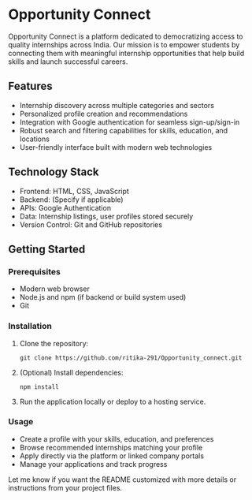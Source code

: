 
# Opportunity Connect

Opportunity Connect is a platform dedicated to democratizing access to quality internships across India. Our mission is to empower students by connecting them with meaningful internship opportunities that help build skills and launch successful careers.

## Features

- Internship discovery across multiple categories and sectors
- Personalized profile creation and recommendations
- Integration with Google authentication for seamless sign-up/sign-in
- Robust search and filtering capabilities for skills, education, and locations
- User-friendly interface built with modern web technologies

## Technology Stack

- Frontend: HTML, CSS, JavaScript
- Backend: (Specify if applicable)
- APIs: Google Authentication
- Data: Internship listings, user profiles stored securely
- Version Control: Git and GitHub repositories

## Getting Started

### Prerequisites

- Modern web browser
- Node.js and npm (if backend or build system used)
- Git

### Installation

1. Clone the repository:
   ```
   git clone https://github.com/ritika-291/Opportunity_connect.git
   ```
2. (Optional) Install dependencies:
   ```
   npm install
   ```
3. Run the application locally or deploy to a hosting service.

### Usage

- Create a profile with your skills, education, and preferences
- Browse recommended internships matching your profile
- Apply directly via the platform or linked company portals
- Manage your applications and track progress



Let me know if you want the README customized with more details or instructions from your project files.

